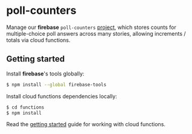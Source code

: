 # poll-counters

Manage our **firebase** `poll-counters` [project](https://console.firebase.google.com/project/poll-counters/overview), which stores counts for multiple-choice poll answers across many stories, allowing increments / totals via cloud functions.

## Getting started

Install **firebase**'s tools globally:

```sh
$ npm install --global firebase-tools
```

Install cloud functions dependencies locally:

```sh
$ cd functions
$ npm install
```

Read the [getting started](https://firebase.google.com/docs/functions/get-started) guide for working with cloud functions.
